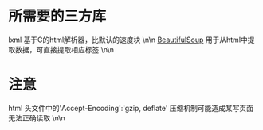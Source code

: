 # 所需要的三方库
lxml 基于C的html解析器，比默认的速度块 \n\n
[BeautifulSoup](https://www.crummy.com/software/BeautifulSoup/bs4/doc/index.zh.html) 用于从html中提取数据，可直接提取相应标签 \n\n


# 注意
html 头文件中的'Accept-Encoding':'gzip, deflate' 压缩机制可能造成某写页面无法正确读取 \n\n
